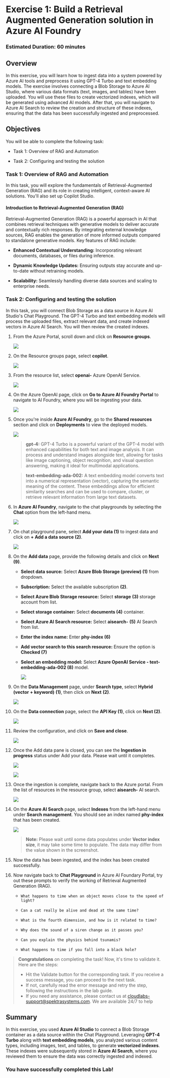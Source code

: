 # Exercise 1: Build a Retrieval Augmented Generation solution in Azure AI Foundry 

### Estimated Duration: 60 minutes

## Overview

In this exercise, you will learn how to ingest data into a system powered by Azure AI tools and preprocess it using GPT-4 Turbo and text embedding models. The exercise involves connecting a Blob Storage to Azure AI Studio, where various data formats (text, images, and tables) have been uploaded. You will use these files to create vectorized indexes, which will be generated using advanced AI models. After that, you will navigate to Azure AI Search to review the creation and structure of these indexes, ensuring that the data has been successfully ingested and preprocessed.

## Objectives

You will be able to complete the following task:

- Task 1: Overview of RAG and Automation

- Task 2: Configuring and testing the solution

### Task 1: Overview of RAG and Automation

In this task, you will explore the fundamentals of Retrieval-Augmented Generation (RAG) and its role in creating intelligent, context-aware AI solutions. You'll also set up Copilot Studio.

#### Introduction to Retrieval-Augmented Generation (RAG)

Retrieval-Augmented Generation (RAG) is a powerful approach in AI that combines retrieval techniques with generative models to deliver accurate and contextually rich responses. By integrating external knowledge sources, RAG enables the generation of more informed outputs compared to standalone generative models. Key features of RAG include:

- **Enhanced Contextual Understanding:** Incorporating relevant documents, databases, or files during inference.

- **Dynamic Knowledge Updates:** Ensuring outputs stay accurate and up-to-date without retraining models.

- **Scalability:** Seamlessly handling diverse data sources and scaling to enterprise needs.

### Task 2: Configuring and testing the solution

In this task, you will connect Blob Storage as a data source in Azure AI Studio's Chat Playground. The GPT-4 Turbo and text embedding models will process the uploaded files, extract relevant data, and create indexed vectors in Azure AI Search. You will then review the created indexes.

1. From the Azure Portal, scroll down and click on **Resource groups**.

   ![](../media/21052025(1).png)

1. On the Resource groups page, select **copilot**.

   ![](../media/21052025(2).png)

1. From the resource list, select **openai-<inject key="DeploymentID" enableCopy="false" />** Azure OpenAI Service.

   ![](../media/21052025(3).png)

1. On the Azure OpenAI page, click on **Go to Azure AI Foundry Portal** to navigate to AI Foundry, where you will be ingesting your data.

   ![](../media/21052025(4).png)

1. Once you're inside **Azure AI Foundry**, go to the **Shared resources** section and click on **Deployments** to view the deployed models.

   ![](../media/21052025(5).png)

   > **gpt-4:** GPT-4 Turbo is a powerful variant of the GPT-4 model with enhanced capabilities for both text and image analysis. It can process and understand images alongside text, allowing for tasks like image captioning, object recognition, and visual question answering, making it ideal for multimodal applications.

   > **text-embedding-ada-002:** A text embedding model converts text into a numerical representation (vector), capturing the semantic meaning of the content. These embeddings allow for efficient similarity searches and can be used to compare, cluster, or retrieve relevant information from large text datasets.

1. In **Azure AI Foundry**, navigate to the chat playgrounds by selecting the **Chat** option from the left-hand menu.

   ![](../media/21052025(6).png)

1. On chat playground pane, select **Add your data (1)** to ingest data and click on **+ Add a data source (2)**.

   ![](../media/21052025(7).png)

1. On the **Add data** page, provide the following details and click on **Next (9)**.  

   - **Select data source:** Select **Azure Blob Storage (preview) (1)** from dropdown.

   - **Subscription:** Select the available subscription **(2)**.

   - **Select Azure Blob Storage resource:** Select **storage<inject key="DeploymentID" enableCopy="false" />** **(3)** storage account from list.

   - **Select storage container:** Select **documents (4)** container.

   - **Select Azure AI Search resource:** Select **aisearch-<inject key="DeploymentID" enableCopy="false" />** **(5)** AI Search from list.

   - **Enter the index name:** Enter **phy-index (6)**

   - **Add vector search to this search resource:** Ensure the option is **Checked (7)**

   - **Select an embedding model:** Select **Azure OpenAI Service - text-embedding-ada-002 (8)** model.

     ![](../media/21052025(8).png)

1. On the **Data Management** page, under **Search type**, select **Hybrid (vector + keyword)** **(1)**, then click on **Next** **(2)**.

   ![](../media/21052025(9).png)

1. On the **Data connection** page, select the **API Key (1)**, click on **Next (2)**.

   ![](../media/21052025(10).png)

1. Review the configuration, and click on **Save and close**.

   ![](../media/21052025(11).png)

1. Once the Add data pane is closed, you can see the **Ingestion in progress** status under Add your data. Please wait until it completes.

   ![](../media/21052025(12).png)

   ![](../media/21052025(13).png)

1. Once the ingestion is complete, navigate back to the Azure portal. From the list of resources in the resource group, select **aisearch-<inject key="DeploymentID" enableCopy="false" />** AI search.

   ![](../media/21052025(14).png)

1. On the **Azure AI Search** page, select **Indexes** from the left-hand menu under **Search management**. You should see an index named **phy-index** that has been created.

   ![](../media/21052025(15).png)

   >**Note:** Please wait until some data populates under **Vector index size**, it may take some time to populate. The data may differ from the value shown in the screenshot.

1. Now the data has been ingested, and the index has been created successfully.

1. Now navigate back to **Chat Playground** in Azure AI Foundary Portal, try out these prompts to verify the working of Retrieval Augmented Generation (RAG).

   - `What happens to time when an object moves close to the speed of light?`

   - `Can a cat really be alive and dead at the same time?`

   - `What is the fourth dimension, and how is it related to time?`

   - `Why does the sound of a siren change as it passes you?`

   - `Can you explain the physics behind tsunamis?`

   - `What happens to time if you fall into a black hole?`


> **Congratulations** on completing the task! Now, it's time to validate it. Here are the steps:
> - Hit the Validate button for the corresponding task. If you receive a success message, you can proceed to the next task. 
> - If not, carefully read the error message and retry the step, following the instructions in the lab guide.
> - If you need any assistance, please contact us at cloudlabs-support@spektrasystems.com. We are available 24/7 to help

<validation step="7a529e69-2cbc-4b21-b367-7d03fe5eabb1" />

## Summary

In this exercise, you used **Azure AI Studio** to connect a Blob Storage container as a data source within the Chat Playground. Leveraging **GPT-4 Turbo** along with **text embedding models**, you analyzed various content types, including images, text, and tables, to generate **vectorized indexes**. These indexes were subsequently stored in **Azure AI Search**, where you reviewed them to ensure the data was correctly ingested and indexed.

### You have successfully completed this Lab!
